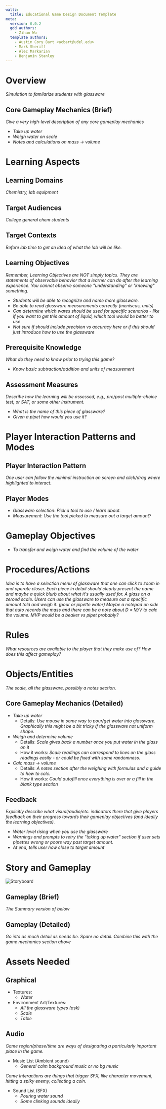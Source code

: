 ```yaml
---
waltz:
  title: Educational Game Design Document Template
meta:
  version: 0.0.2
  gdd authors:
    - Zihan Wu
  template authors:
    - Austin Cory Bart <acbart@udel.edu>
    - Mark Sheriff
    - Alec Markarian
    - Benjamin Stanley
---
```


# Overview

*Simulation to familarize students with glassware*

## Core Gameplay Mechanics (Brief)

*Give a very high-level description of any core gameplay mechanics*

- *Take up water*
- *Weigh water on scale*
- *Notes and calculations on mass -> volume*

# Learning Aspects

## Learning Domains

*Chemistry, lab equipment*

## Target Audiences

*College general chem students*

## Target Contexts

*Before lab time to get an idea of what the lab will be like.*

## Learning Objectives

*Remember, Learning Objectives are NOT simply topics. They are statements of observable behavior that a learner can do after the learning experience. You cannot observe someone "understanding" or "knowing" something.*

- *Students will be able to recognize and name more glassware.*
- *Be able to read glassware measurements correctly (meniscus, units)*
- *Can determine which wares should be used for specific scenarios - like if you want to get this amount of liquid, which tool would be better to use*
- *_Not sure if should include precision vs accuracy here or if this should just introduce how to use the glassware_*

## Prerequisite Knowledge

*What do they need to know prior to trying this game?*

- *Know basic subtraction/addition and units of measurement*

## Assessment Measures

*Describe how the learning will be assessed, e.g., pre/post multiple-choice test, or SAT, or some other instrument.*

- *What is the name of this piece of glassware?*
- *Given a pipet how would you use it?*


# Player Interaction Patterns and Modes

## Player Interaction Pattern

*One user can follow the minimal instruction on screen and click/drag where highlighted to interact.*

## Player Modes

- *Glassware selection*: *Pick a tool to use / learn about.*
- *Measurement*: *Use the tool picked to measure out a target amount?*

# Gameplay Objectives

- *To transfer and weigh water and find the volume of the water*

# Procedures/Actions

*Idea is to have a selection menu of glassware that one can click to zoom in and operate closer. Each piece in detail should clearly present the name and maybe a quick blurb about what it's usually used for. A glass on a zeroed scale. Users can use the glassware to measure out a specific amount told and weigh it. (pour or pipette water) Maybe a notepad on side that auto records the mass and there can be a note about D = M/V to calc the volume. MVP would be a beaker vs pipet probably?*

# Rules

*What resources are available to the player that they make use of?  How does this affect gameplay?*

# Objects/Entities

*The scale, all the glassware, possibly a notes section.*

## Core Gameplay Mechanics (Detailed)

  - *Take up water*
    - Details: *Use mouse in some way to pour/get water into glassware. Graphically this might be a bit tricky if the glassware not uniform shape.*
  - *Weigh and determine volume*
    - Details: *Scale gives back a number once you put water in the glass on it*
    - How it works: *Scale readings can correspond to lines on the glass readings easily - or could be fixed with some randomness.*
  - *Calc mass -> volume*
    - Details: *A notes section after the weighing with formulas and a guide to how to calc.*
    - How it works: *Could autofill once everything is over or a fill in the blank type section*

## Feedback

*Explicitly describe what visual/audio/etc. indicators there that give players feedback on their progress towards their gameplay objectives (and ideally the learning objectives).*

- *Water level rising when you use the glassware*
- *Warnings and prompts to retry the "taking up water" section if user sets pipettes wrong or poors way past target amount.*
- *At end, tells user how close to target amount*

# Story and Gameplay
![Storyboard](glassware_storyboard.jpg) 

## Gameplay (Brief)

*The Summary version of below*

## Gameplay (Detailed)

*Go into as much detail as needs be. Spare no detail. Combine this with the game mechanics section above*

# Assets Needed

## Graphical

- Textures:
  - *Water*
- Environment Art/Textures:
  - *All the glassware types (ask)*
  - *Scale*
  - *Table*

## Audio

*Game region/phase/time are ways of designating a particularly important place in the game.*

- Music List (Ambient sound)
  - *General calm background music or no bg music*
  
*Game Interactions are things that trigger SFX, like character movement, hitting a spiky enemy, collecting a coin.*

- Sound List (SFX)
  - *Pouring water sound*
  - *Some clinking sounds ideally*
